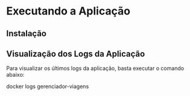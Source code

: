 # Executando a Aplicação

## Instalação


## Visualização dos Logs da Aplicação

Para visualizar os últimos logs da aplicação, basta executar o comando abaixo:

docker logs gerenciador-viagens
